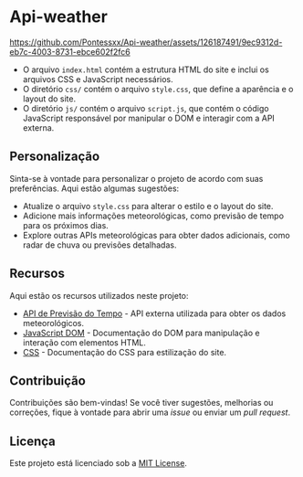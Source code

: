 # Api-weather
https://github.com/Pontessxx/Api-weather/assets/126187491/9ec9312d-eb7c-4003-8731-ebce602f2fc6
- O arquivo `index.html` contém a estrutura HTML do site e inclui os arquivos CSS e JavaScript necessários.
- O diretório `css/` contém o arquivo `style.css`, que define a aparência e o layout do site.
- O diretório `js/` contém o arquivo `script.js`, que contém o código JavaScript responsável por manipular o DOM e interagir com a API externa.

## Personalização

Sinta-se à vontade para personalizar o projeto de acordo com suas preferências. Aqui estão algumas sugestões:

- Atualize o arquivo `style.css` para alterar o estilo e o layout do site.
- Adicione mais informações meteorológicas, como previsão de tempo para os próximos dias.
- Explore outras APIs meteorológicas para obter dados adicionais, como radar de chuva ou previsões detalhadas.

## Recursos

Aqui estão os recursos utilizados neste projeto:

- [API de Previsão do Tempo](https://openweathermap.org) - API externa utilizada para obter os dados meteorológicos.
- [JavaScript DOM](https://developer.mozilla.org/pt-BR/docs/Web/API/Document_Object_Model) - Documentação do DOM para manipulação e interação com elementos HTML.
- [CSS](https://developer.mozilla.org/pt-BR/docs/Web/CSS) - Documentação do CSS para estilização do site.

## Contribuição

Contribuições são bem-vindas! Se você tiver sugestões, melhorias ou correções, fique à vontade para abrir uma _issue_ ou enviar um _pull request_.

## Licença

Este projeto está licenciado sob a [MIT License](LICENSE).
